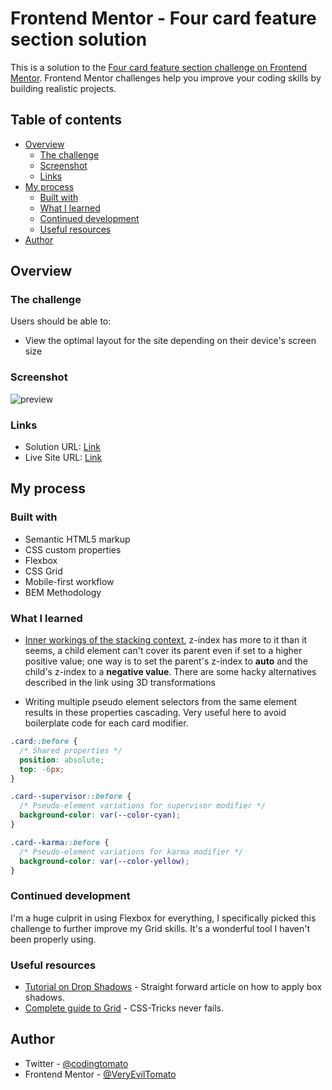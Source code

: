 # Frontend Mentor - Four card feature section solution

This is a solution to the [Four card feature section challenge on Frontend Mentor](https://www.frontendmentor.io/challenges/four-card-feature-section-weK1eFYK). Frontend Mentor challenges help you improve your coding skills by building realistic projects. 

## Table of contents

- [Overview](#overview)
  - [The challenge](#the-challenge)
  - [Screenshot](#screenshot)
  - [Links](#links)
- [My process](#my-process)
  - [Built with](#built-with)
  - [What I learned](#what-i-learned)
  - [Continued development](#continued-development)
  - [Useful resources](#useful-resources)
- [Author](#author)

## Overview

### The challenge

Users should be able to:

- View the optimal layout for the site depending on their device's screen size

### Screenshot

![preview](https://user-images.githubusercontent.com/24487667/136895513-5c29e0bc-5451-4ed5-915e-ef07c0af9051.png)

### Links

- Solution URL: [Link](https://github.com/tomato-frontend-challenges/four-card-feature-section)
- Live Site URL: [Link](https://tomato-four-card-feature-section.netlify.app/)

## My process

### Built with

- Semantic HTML5 markup
- CSS custom properties
- Flexbox
- CSS Grid
- Mobile-first workflow
- BEM Methodology

### What I learned

- [Inner workings of the stacking context](https://stackoverflow.com/questions/54897916/why-cant-an-element-with-a-z-index-value-cover-its-child), z-index has more to it than it seems, a child element can't cover its parent even if set to a higher positive value; one way is to set the parent's z-index to **auto** and the child's z-index to a **negative value**. There are some hacky alternatives described in the link using 3D transformations

- Writing multiple pseudo element selectors from the same element results in these properties cascading. Very useful here to avoid boilerplate code for each card modifier.

```css
.card::before {
  /* Shared properties */
  position: absolute;
  top: -6px;
}

.card--supervisor::before {
  /* Pseudo-element variations for supervisor modifier */
  background-color: var(--color-cyan);
}

.card--karma::before {
  /* Pseudo-element variations for karma modifier */
  background-color: var(--color-yellow);
}
```

### Continued development

I'm a huge culprit in using Flexbox for everything, I specifically picked this challenge to further improve my Grid skills. It's a wonderful tool I haven't been properly using.

### Useful resources

- [Tutorial on Drop Shadows](https://www.freecodecamp.org/news/css-tutorial-drop-shadow/) - Straight forward article on how to apply box shadows.
- [Complete guide to Grid](https://css-tricks.com/snippets/css/complete-guide-grid/) - CSS-Tricks never fails.

## Author

- Twitter - [@codingtomato](https://twitter.com/codingtomato)
- Frontend Mentor - [@VeryEvilTomato](https://www.frontendmentor.io/profile/VeryEvilTomato)
